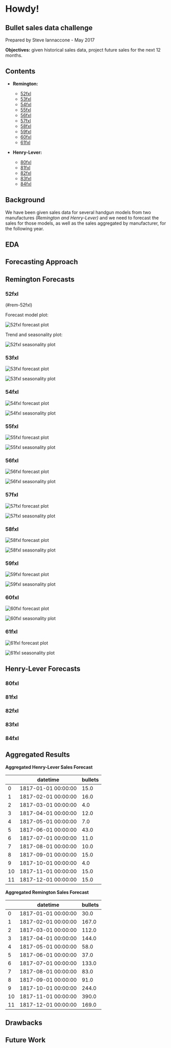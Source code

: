 # Howdy!
## Bullet sales data challenge
Prepared by Steve Iannaccone - May 2017

**Objectives:** given historical sales data, project future sales for the next 12 months.

## Contents
* **Remington:**
    * [52fxl](###52fxl)
    * [53fxl](#53fxl)
    * [54fxl](#54fxl)
    * [55fxl](#55fxl)
    * [56fxl](#56fxl)
    * [57fxl](#57fxl)
    * [58fxl](#58fxl)
    * [59fxl](#59fxl)
    * [60fxl](#60fxl)
    * [61fxl](#61fxl)

* **Henry-Lever:**
    * [80fxl](#80fxl)
    * [81fxl](#81fxl)
    * [82fxl](#82fxl)
    * [83fxl](#83fxl)
    * [84fxl](#84fxl)

## Background

We have been given sales data for several handgun models from two manufactures
_(Remington and Henry-Lever)_ and we need to forecast the sales for those models,
as well as the sales aggregated by manufacturer, for the following year.

## EDA

## Forecasting Approach

## Remington Forecasts

### 52fxl ###
(#rem-52fxl)

Forecast model plot:

![52fxl forecast plot](report/Remington_52fxl_forecast.png?raw=true "52fxl forecast plot")

Trend and seasonality plot:

![52fxl seasonality plot](report/Remington_52fxl_seasonality.png?raw=true "52fxl seasonality plot")

### 53fxl

![53fxl forecast plot](report/Remington_53fxl_forecast.png?raw=true "53fxl forecast plot")

![53fxl seasonality plot](report/Remington_53fxl_seasonality.png?raw=true "53fxl seasonality plot")

### 54fxl

![54fxl forecast plot](report/Remington_54fxl_forecast.png?raw=true "54fxl forecast plot")

![54fxl seasonality plot](report/Remington_54fxl_seasonality.png?raw=true "54fxl seasonality plot")

### 55fxl

![55fxl forecast plot](report/Remington_55fxl_forecast.png?raw=true "55fxl forecast plot")

![55fxl seasonality plot](report/Remington_55fxl_seasonality.png?raw=true "55fxl seasonality plot")

### 56fxl

![56fxl forecast plot](report/Remington_56fxl_forecast.png?raw=true "56fxl forecast plot")

![56fxl seasonality plot](report/Remington_56fxl_seasonality.png?raw=true "56fxl seasonality plot")

### 57fxl

![57fxl forecast plot](report/Remington_57fxl_forecast.png?raw=true "57fxl forecast plot")

![57fxl seasonality plot](report/Remington_57fxl_seasonality.png?raw=true "57fxl seasonality plot")

### 58fxl

![58fxl forecast plot](report/Remington_58fxl_forecast.png?raw=true "58fxl forecast plot")

![58fxl seasonality plot](report/Remington_58fxl_seasonality.png?raw=true "58fxl seasonality plot")

### 59fxl

![59fxl forecast plot](report/Remington_59fxl_forecast.png?raw=true "59fxl forecast plot")

![59fxl seasonality plot](report/Remington_59fxl_seasonality.png?raw=true "59fxl seasonality plot")

### 60fxl

![60fxl forecast plot](report/Remington_60fxl_forecast.png?raw=true "60fxl forecast plot")

![60fxl seasonality plot](report/Remington_60fxl_seasonality.png?raw=true "60fxl seasonality plot")

### 61fxl

![61fxl forecast plot](report/Remington_61fxl_forecast.png?raw=true "61fxl forecast plot")

![61fxl seasonality plot](report/Remington_61fxl_seasonality.png?raw=true "61fxl seasonality plot")

## Henry-Lever Forecasts

### 80fxl

### 81fxl

### 82fxl

### 83fxl

### 84fxl

## Aggregated Results

**Aggregated Henry-Lever Sales Forecast**

|    | datetime            | bullets |
|----|---------------------|---------|
| 0  | 1817-01-01 00:00:00 | 15.0    |
| 1  | 1817-02-01 00:00:00 | 16.0    |
| 2  | 1817-03-01 00:00:00 | 4.0     |
| 3  | 1817-04-01 00:00:00 | 12.0    |
| 4  | 1817-05-01 00:00:00 | 7.0     |
| 5  | 1817-06-01 00:00:00 | 43.0    |
| 6  | 1817-07-01 00:00:00 | 11.0    |
| 7  | 1817-08-01 00:00:00 | 10.0    |
| 8  | 1817-09-01 00:00:00 | 15.0    |
| 9  | 1817-10-01 00:00:00 | 4.0     |
| 10 | 1817-11-01 00:00:00 | 15.0    |
| 11 | 1817-12-01 00:00:00 | 15.0    |

**Aggregated Remington Sales Forecast**

|    | datetime            | bullets |
|----|---------------------|---------|
| 0  | 1817-01-01 00:00:00 | 30.0    |
| 1  | 1817-02-01 00:00:00 | 167.0   |
| 2  | 1817-03-01 00:00:00 | 112.0   |
| 3  | 1817-04-01 00:00:00 | 144.0   |
| 4  | 1817-05-01 00:00:00 | 58.0    |
| 5  | 1817-06-01 00:00:00 | 37.0    |
| 6  | 1817-07-01 00:00:00 | 133.0   |
| 7  | 1817-08-01 00:00:00 | 83.0    |
| 8  | 1817-09-01 00:00:00 | 91.0    |
| 9  | 1817-10-01 00:00:00 | 244.0   |
| 10 | 1817-11-01 00:00:00 | 390.0   |
| 11 | 1817-12-01 00:00:00 | 169.0   |

## Drawbacks

## Future Work
